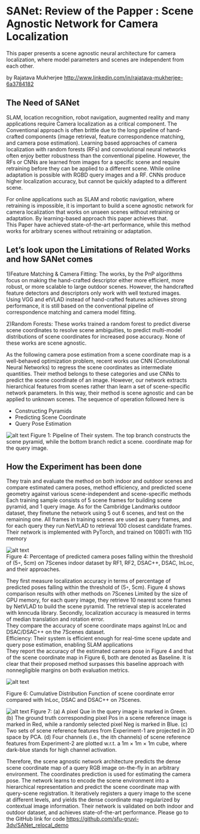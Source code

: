 # SANet: Review of the Papper : Scene Agnostic Network for Camera Localization
This paper presents a scene agnostic neural architecture for camera localization, where model parameters and scenes are independent from each other.

by Rajatava Mukherjee
http://www.linkedin.com/in/rajatava-mukherjee-6a3784182

## The Need of SANet
SLAM, location recognition, robot navigation, augmented reality and many applications require Camera localization as a critical component. The Conventional approach is often brittle due to the long pipeline of hand-crafted components (image retrieval, feature correspondence matching, and camera pose estimation). Learning based approaches of camera localization with random forests (RFs) and convolutional neural networks often enjoy better robustness than the conventional pipeline. However, the RFs or CNNs are learned from images for a specific scene and require retraining before they can be applied to a different scene. While online adaptation is possible with RGBD query images and a RF. CNNs produce higher localization accuracy, but cannot be quickly adapted to a different scene.

For online applications such as SLAM and robotic navigation, where retraining is impossible, it is important to build a scene agnostic network for camera localization that works on unseen scenes without retraining or adaptation. By learning-based approach this paper achieves that.<br>
This Paper have achieved state-of-the-art performance, while this method works for arbitrary scenes without retraining or adaptation.

## Let’s look upon the Limitations of Related Works and how SANet comes
1)Feature Matching & Camera Fitting: The works, by the PnP algorithms focus on making the hand-crafted descriptor either more efficient, more robust, or more scalable to large outdoor scenes. However, the handcrafted feature detectors and descriptors only work with well textured images. Using VGG and etVLAD instead of hand-crafted features achieves strong performance, it is still based on the conventional pipeline of correspondence matching and camera model fitting.

2)Random Forests: These works trained a random forest to predict diverse scene coordinates to resolve scene ambiguities, to predict multi-model distributions of scene coordinates for increased pose accuracy. None of these works are scene agnostic.

As the following camera pose estimation from a scene coordinate map is a well-behaved optimization problem, recent works use CNN (Convolutional Neural Networks) to regress the scene coordinates as intermediate quantities. Their method belongs to these categories and use CNNs to predict the scene coordinate of an image. However, our network extracts hierarchical features from scenes rather than learn a set of scene-specific network parameters. In this way, their method is scene agnostic and can be applied to unknown scenes. The sequence of operation followed here is
- Constructing Pyramids 
- Predicting Scene Coordinate
-	Query Pose Estimation

![alt text](https://github.com/Rajatava/ICCV19-Paper-Review/blob/master/Figure%201%20Pipeline%20of%20The%20system.png)
Figure 1: Pipeline of Their system. The top branch constructs the scene pyramid, while the bottom branch redict a scene.
coordinate map for the query image.

## How the Experiment has been done
They train and evaluate the method on both indoor and outdoor scenes and compare estimated camera poses, method efficiency, and predicted scene geometry against various scene-independent and scene-specific methods<br>
Each training sample consists of 5 scene frames for building scene pyramid, and 1 query image. As for the Cambridge Landmarks outdoor dataset, they finetune the network using 5 out 6 scenes, and test on the remaining one. All frames in training scenes are used as query frames, and for each query they run NetVLAD to retrieval 100 closest candidate frames.<br>
Their network is implemented with PyTorch, and trained on 1080Ti with 11G memory

![alt text](https://github.com/Rajatava/ICCV19-Paper-Review/blob/master/figure%204.png)  
Figure 4: Percentage of predicted camera poses falling within the threshold of (5◦, 5cm) on 7Scenes indoor dataset by RF1, RF2, DSAC++, DSAC, InLoc, and their approaches.


They first measure localization accuracy in terms of percentage of predicted poses falling within the threshold of (5◦, 5cm). Figure 4 shows comparison results with other methods on 7Scenes Limited by the size of GPU memory, for each query image, they retrieve 10 nearest scene frames by NetVLAD to build the scene pyramid. The retrieval step is accelerated with knncuda library. Secondly, localization accuracy is measured in terms of median translation and rotation error.<br>
They compare the accuracy of scene coordinate maps against InLoc and DSAC/DSAC++ on the 7Scenes dataset.<br>
Efficiency: Their system is efficient enough for real-time scene update and query pose estimation, enabling SLAM applications<br>
They report the accuracy of the estimated camera pose in Figure 4 and that of the scene coordinate map in Figure 6, both are denoted as Baseline. It is clear that their proposed method surpasses this baseline approach with nonnegligible margins on both evaluation metrics. 


![alt text](https://github.com/Rajatava/ICCV19-Paper-Review/blob/master/Figure%206%20Cumulative%20Distribution.png)


Figure 6: Cumulative Distribution Function of scene coordinate error compared with InLoc, DSAC and DSAC++ on 7Scenes.<br>


![alt text](https://github.com/Rajatava/ICCV19-Paper-Review/blob/master/Figure%207.png)
Figure 7: (a) A pixel Que in the query image is marked in Green. (b) The ground truth corresponding pixel Pos in a scene reference image is marked in Red, while a randomly selected pixel Neg is marked in Blue. (c) Two sets of scene reference features from Experiment-1 are projected in 2D space by PCA. (d) Four channels (i.e., the ith channels) of scene reference features from Experiment-2 are plotted w.r.t. a 1m × 1m × 1m cube, where dark-blue stands for high channel activation.


Therefore, the scene agnostic network architecture predicts the dense scene coordinate map of a query RGB image on-the-fly in an arbitrary environment. The coordinates prediction is used for estimating the camera pose. The network learns to encode the scene environment into a hierarchical representation and predict the scene coordinate map with query-scene registration. It iteratively registers a query image to the scene at different levels, and yields the dense coordinate map regularized by contextual image information. Their network is validated on both indoor and outdoor dataset, and achieves state-of-the-art performance.
Please go to the GitHub link for code https://github.com/sfu-gruvi-3dv/SANet_relocal_demo



